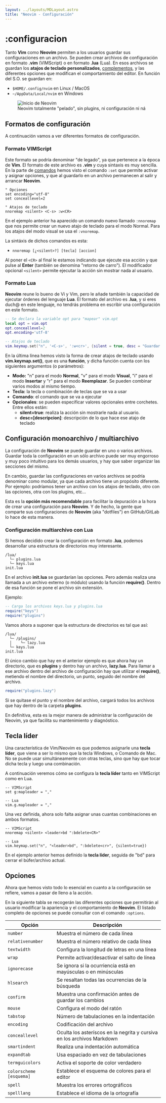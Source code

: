 ```yaml
---
layout: ../layouts/MDLayout.astro
title: "Neovim - Configuración"
---
```

# :configuracion

Tanto **Vim** como **Neovim** permiten a los usuarios guardar sus configuraciones en un archivo. Se pueden crear archivos de configuración en formato **.vim** (VIMScript) o en formato **.lua** (Lua). En esos archivos se guardan los **atajos de teclado personalizados**, [complementos](/plugins), y las diferentes opciones que modifican el comportamiento del editor. En función del S.O. se guardan en:

- `$HOME/.config/nvim` en Linux / MacOS
- `~/AppData/Local/nvim` en Windows

<figure>
        <img src="/guia-neovim/images/Inicio-Neovim.webp" alt="Inicio de Neovim" />
        <figcaption>Neovim totalmente "pelado", sin plugins, ni configuración ni ná</figcaption>
</figure>

## Formatos de configuración

A continuación vamos a ver diferentes formatos de configuración.

### Formato VIMScript

Este formato se podría denominar "de legado", ya que pertenece a la época de **Vim**.
El formato de este archivo es **.vim** y cuya sintaxis es muy sencilla. En la
parte de [comandos](/guia-neovim/comandos) hemos visto el comando `:set` que permite activar y
asignar opciones, y que al guardarlo en un archivo permanecen al salir y arrancar
**Neovim**.

```vim
" Opciones
set encoding="utf-8"
set conceallevel=2

" Atajos de teclado
nnoremap <silent> <C-s> :w<CR>
```

En el ejemplo anterior ha aparecido un comando nuevo llamado `:nnoremap` que nos
permite crear un nuevo atajo de teclado para el modo Normal. Para los atajos del modo
visual se usa el `:vnoremap`.

La sintáxis de dichos comandos es esta:

- `nnoremap [¿<silent>?] [tecla] [accion]`

Al poner el `<CR>` al final le estamos indicando que ejecute esa acción y que pulse al
**Enter** (también se denomina "retorno de carro"). El modificador opcional `<silent>` permite ejecutar la acción sin mostrar nada al usuario.

### Formato Lua

**Neovim** reune lo bueno de Vi y Vim, pero le añade también la capacidad de ejecutar
órdenes del lenguaje **Lua**. El formato del archivo es **.lua**, y si eres duch@
en este lenguaje, no tendrás problema en escribir una configuración en este
formato.

```lua
-- Se declara la variable opt para "mapear" vim.opt
local opt = vim.opt
opt.conceallevel=2
opt.encoding='utf-8'

-- Atajos de teclado
vim.keymap.set("n", '<C-s>', ':w<cr>', {silent = true, desc = "Guardar cambios en el archivo"})
```

En la última línea hemos visto la forma de crear atajos de teclado usando
**vim.keymap.set()**, que es una **función**, y dicha función cuenta con los
siguientes argumentos (o parámetros):

- **Modo:** "n" para el modo **Normal**, "v" para el modo **Visual**, "i" para el
  modo **Insertar** y "r" para el modo **Reemplazar**. Se pueden combinar varios modos al mismo tiempo.
- **Tecla:** la tecla o combinación de teclas que se va a usar
- **Comando**: el comando que se va a ejecutar
- **Opcionales**: se pueden especificar valores opcionales entre corchetes. Entre ellos están:
  - **silent=true**: realiza la acción sin mostrarle nada al usuario.
  - **desc=[descripcion]**: descripción de lo que hace ese atajo de teclado

## Configuración monoarchivo / multiarchivo

La configuración de **Neovim** se puede guardar en uno o varios archivos. Guardar
toda la configuración en un sólo archivo puede ser muy engorroso y muy poco intuitivo para los demás usuarios, y hay que saber organizar las secciones del mismo.

En cambio, guardar las configuraciones en varios archivos se podría denominar como modular, ya que cada
archivo tiene un propósito diferente. Por ejemplo: podríamos tener un archivo con
los atajos de teclado, otro con las opciones, otra con los plugins, etc...

Esta es la **opción más recomendable** para facilitar la depuración a la hora de
crear una configuración para **Neovim**. Y de hecho, la gente que comparte sus
configuraciones de **Neovim** (aka "dotfiles") en GitHub/GitLab lo hace de esta manera.

### Configuración multiarchivo con Lua

Si hemos decidido crear la configuración en formato **.lua**, podemos desarrollar una
estructura de directorios muy interesante.

```
/lua/
  └─ plugins.lua
  └─ keys.lua
init.lua
```

En el archivo **init.lua** se guardarían las opciones. Pero además realiza una
llamada a un archivo externo (o módulo) usando la función **require()**. Dentro de
esa función se pone el archivo sin extensión.

Ejemplo:

```lua
-- Carga los archivos keys.lua y plugins.lua
require("keys")
require("plugins")
```

Vamos ahora a suponer que la estructura de directorios es tal que así:

```
/lua/
  └─ /plugins/
  │    └─ lazy.lua
  └─ keys.lua
init.lua
```

El único cambio que hay en el anterior ejemplo es que ahora hay un directorio, que es
**plugins** y dentro hay un archivo, **lazy.lua**. Para llamar a ese archivo
dentro del archivo de configuración hay que utilizar el **require()**, metiendo el
nombre del directorio, un punto, seguido del nombre del archivo.

```lua
require("plugins.lazy")
```

Si se quitase el punto y el nombre del archivo, cargará todos los archivos que hay
dentro de la carpeta **plugins**.

En definitiva, esta es la mejor manera de administrar la configuración de Neovim, ya
que facilita su mantenimiento y diagnóstico.

## Tecla líder

Una característica de Vim/Neovim es que podemos asignarle una **tecla líder**, que
viene a ser lo mismo que la tecla Windows, o Comando de Mac. No se puede usar simultáneamente con
otras teclas, sino que hay que tocar dicha tecla y luego una combinación.

A continuación veremos cómo se configura la **tecla líder** tanto en VIMScript como
en Lua.

```code
-- VIMScript
set g:mapleader = ","

-- Lua
vim.g.mapleader = ","
```

Una vez definida, ahora solo falta asignar unas cuantas combinaciones en ambos formatos.

```code
-- VIMScript
nnoremap <silent> <leader>bd ":bdelete<CR>"

-- Lua
vim.keymap.set("n", "<leader>bd", ":bdelete<cr>", {silent=true})
```

En el ejemplo anterior hemos definido la **tecla líder**, seguida de "bd" para cerrar el búfer/archivo actual.

## Opciones

Ahora que hemos visto todo lo esencial en cuanto a la configuración se refiere, vamos
a pasar de lleno a la acción.

En la siguiente tabla se recogerán las diferentes opciones que permitirán al usuario
modificar la apariencia y el comportamiento de **Neovim**. El listado completo de
opciones se puede consultar con el comando `:options`.

| Opción           | Descripción                                                            |
| ---------------- | ---------------------------------------------------------------------- |
| `number`         | Muestra el número de cada línea                                        |
| `relativenumber` | Muestra el número relativo de cada línea                               |
| `textwidth`      | Configura la longitud de letras en una línea                           |
| `wrap`           | Permite activar/desactivar el salto de línea                           |
| `ignorecase`     | Se ignora si la ocurriencia está en mayúsculas o en minúsculas         |
| `hlsearch`       | Se resaltan todas las ocurrencias de la búsqueda                       |
| `confirm`        | Muestra una confirmación antes de guardar los cambios                  |
| `mouse`          | Configura el modo del ratón                                            |
| `tabstop`        | Número de tabulaciones en la indentación                               |
| `encoding`       | Codificación del archivo                                               |
| `conceallevel`   | Oculta los asteríscos en la negrita y cursiva en los archivos Markdown |
| `smartindent`    | Realiza una indentación automática                                     |
| `expandtab`      | Usa espaciado en vez de tabulaciones                                   |
| `termguicolors`  | Activa el soporte de color verdadero                                   |
| `colorscheme [esquema]` | Establece el esquema de colores para el editor |
| `spell` | Muestra los errores ortográficos |
| `spelllang` | Establece el idioma de la ortografía |
